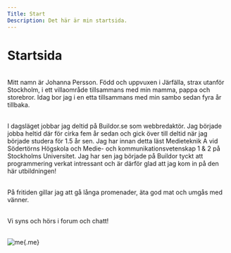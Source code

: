 ```yaml
---
Title: Start
Description: Det här är min startsida.
---
```


Startsida
==========================
<br>
Mitt namn är Johanna Persson. Född och uppvuxen i Järfälla, strax utanför Stockholm, i ett villaområde tillsammans med min mamma, pappa och storebror. Idag bor jag i en etta tillsammans med min sambo sedan fyra år tillbaka.<br><br>

I dagsläget jobbar jag deltid på Buildor.se som webbredaktör. Jag började jobba heltid där för cirka fem år sedan och gick över till deltid när jag började studera för 1.5 år sen. Jag har innan detta läst Medieteknik A vid Södertörns Högskola och Medie- och kommunikationsvetenskap 1 & 2 på Stockholms Universitet. Jag har sen jag började på Buildor tyckt att programmering verkat intressant och är därför glad att jag kom in på den här utbildningen!<br><br>

På fritiden gillar jag att gå långa promenader, äta god mat och umgås med vänner.<br><br>

Vi syns och hörs i forum och chatt!<br><br>

![me](%assets_url%/img/johanna.jpg){.me}
